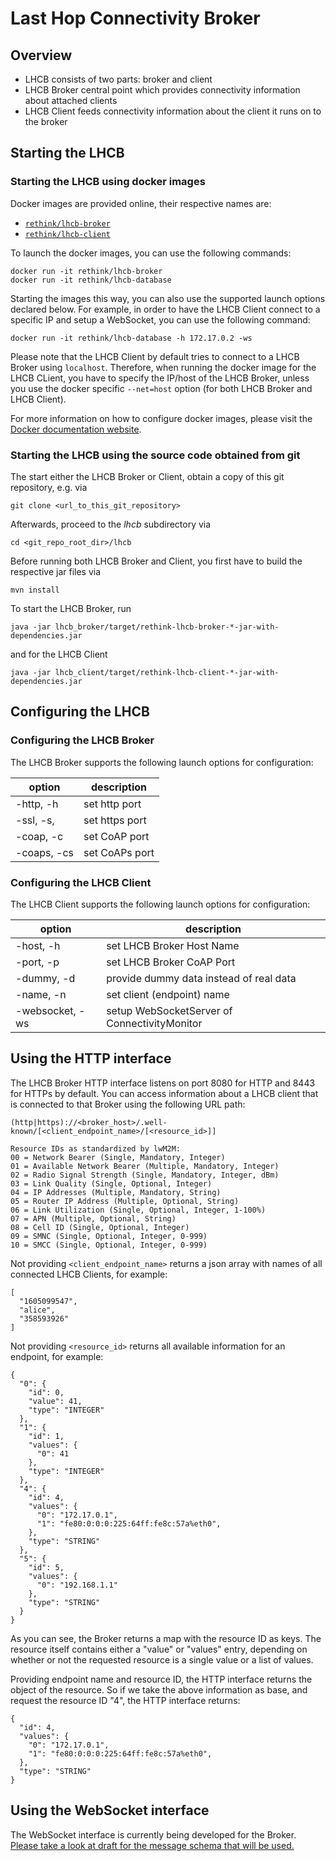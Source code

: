# Last Hop Connectivity Broker

## Overview

  * LHCB consists of two parts: broker and client 
  * LHCB Broker central point which provides connectivity information about attached clients
  * LHCB Client feeds connectivity information about the client it runs on to the broker

## Starting the LHCB

### Starting the LHCB using docker images

Docker images are provided online, their respective names are:

* [`rethink/lhcb-broker`](https://hub.docker.com/r/rethink/lhcb-broker/)
* [`rethink/lhcb-client`](https://hub.docker.com/r/rethink/lhcb-client/)

To launch the docker images, you can use the following commands:
```
docker run -it rethink/lhcb-broker
docker run -it rethink/lhcb-database
```
Starting the images this way, you can also use the supported launch options declared below. For example, in order to have the LHCB Client connect to a specific IP and setup a WebSocket, you can use the following command:
```
docker run -it rethink/lhcb-database -h 172.17.0.2 -ws
```
Please note that the LHCB Client by default tries to connect to a LHCB Broker using `localhost`. Therefore, when running the docker image for the LHCB CLient, you have to specify the IP/host of the LHCB Broker, unless you use the docker specific `--net=host` option (for both LHCB Broker and LHCB Client).

For more information on how to configure docker images, please visit the [Docker documentation website](https://docs.docker.com/).

### Starting the LHCB using the source code obtained from git

The start either the LHCB Broker or Client, obtain a copy of this git repository, e.g. via
```
git clone <url_to_this_git_repository>
```

Afterwards, proceed to the *lhcb* subdirectory via
```
cd <git_repo_root_dir>/lhcb
```

Before running both LHCB Broker and Client, you first have to build the respective jar files via
```
mvn install
```

To start the LHCB Broker, run
```
java -jar lhcb_broker/target/rethink-lhcb-broker-*-jar-with-dependencies.jar
```
and for the LHCB Client
```
java -jar lhcb_client/target/rethink-lhcb-client-*-jar-with-dependencies.jar
```

## Configuring the LHCB

### Configuring the LHCB Broker
The LHCB Broker supports the following launch options for configuration:

option                      | description
--------------------------- | ---------------------------
-http, -h                   | set http port
-ssl, -s,                   | set https port
-coap, -c                   | set CoAP port
-coaps, -cs                 | set CoAPs port

### Configuring the LHCB Client
The LHCB Client supports the following launch options for configuration:

option                      | description
--------------------------- | ---------------------------
-host, -h                   | set LHCB Broker Host Name
-port, -p                   | set LHCB Broker CoAP Port
-dummy, -d                  | provide dummy data instead of real data
-name, -n                   | set client (endpoint) name
-websocket, -ws             | setup WebSocketServer of ConnectivityMonitor

## Using the HTTP interface

The LHCB Broker HTTP interface listens on port 8080 for HTTP and 8443 for HTTPs by default.
You can access information about a LHCB client that is connected to that Broker using the following URL path:
```
(http|https)://<broker_host>/.well-known/[<client_endpoint_name>/[<resource_id>]]

Resource IDs as standardized by lwM2M:
00 = Network Bearer (Single, Mandatory, Integer)
01 = Available Network Bearer (Multiple, Mandatory, Integer)
02 = Radio Signal Strength (Single, Mandatory, Integer, dBm)
03 = Link Quality (Single, Optional, Integer)
04 = IP Addresses (Multiple, Mandatory, String)
05 = Router IP Address (Multiple, Optional, String)
06 = Link Utilization (Single, Optional, Integer, 1-100%)
07 = APN (Multiple, Optional, String)
08 = Cell ID (Single, Optional, Integer)
09 = SMNC (Single, Optional, Integer, 0-999)
10 = SMCC (Single, Optional, Integer, 0-999)
```
Not providing `<client_endpoint_name>` returns a json array with names of all connected LHCB Clients, for example:
```
[
  "1605099547",
  "alice",
  "358593926"
]
```

Not providing `<resource_id>` returns all available information for an endpoint, for example:
```
{
  "0": {
    "id": 0,
    "value": 41,
    "type": "INTEGER"
  },
  "1": {
    "id": 1,
    "values": {
      "0": 41
    },
    "type": "INTEGER"
  },
  "4": {
    "id": 4,
    "values": {
      "0": "172.17.0.1",
      "1": "fe80:0:0:0:225:64ff:fe8c:57a%eth0",
    },
    "type": "STRING"
  },
  "5": {
    "id": 5,
    "values": {
      "0": "192.168.1.1"
    },
    "type": "STRING"
  }
}
```
As you can see, the Broker returns a map with the resource ID as keys. The resource itself contains either a "value" or "values" entry, depending on whether or not the requested resource is a single value or a list of values.

Providing endpoint name and resource ID, the HTTP interface returns the object of the resource. So if we take the above information as base, and request the resource ID "4", the HTTP interface returns:
```
{
  "id": 4,
  "values": {
    "0": "172.17.0.1",
    "1": "fe80:0:0:0:225:64ff:fe8c:57a%eth0",
  },
  "type": "STRING"
}
```

## Using the WebSocket interface
The WebSocket interface is currently being developed for the Broker. [Please take a look at draft for the message schema that will be used.](./WebSocketMessageSchema.json)